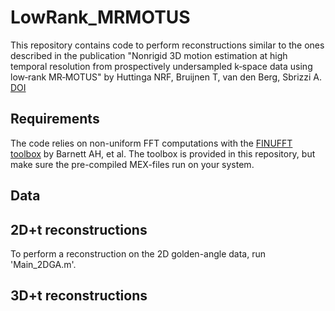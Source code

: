 # LowRank_MRMOTUS

This repository contains code to perform reconstructions similar to the ones described in the publication "Nonrigid 3D motion estimation at high temporal resolution from prospectively undersampled k‐space data using low‐rank MR‐MOTUS" by Huttinga NRF, Bruijnen T, van den Berg, Sbrizzi A. [DOI](https://doi.org/10.1002/mrm.28562)

## Requirements
The code relies on non-uniform FFT computations with the [FINUFFT toolbox](https://github.com/flatironinstitute/finufft) by Barnett AH, et al. The toolbox is provided in this repository, but make sure the pre-compiled MEX-files run on your system.

## Data

## 2D+t reconstructions
To perform a reconstruction on the 2D golden-angle data, run 'Main_2DGA.m'.

## 3D+t reconstructions

